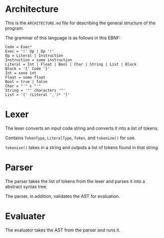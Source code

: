 # Architecture

This is the `ARCHITECTURE.md` file for describing the general structure of the program.

The grammar of this language is as follows in this EBNF:

```
Code = Exec*
Exec = '!' Op | Op '!'
Op = Literal | Instruction
Instruction = some instruction
Literal = Int | Float | Bool | Char | String | List | Block
Block = '{' Code '}'
Int = sone int
Float = some float
Bool = true | false
Char = "'" c "'"
String = '"' characters '"'
List = '[' (Literal ',')* ']'
```

# Lexer

The lexer converts an input code string and converts it into a list of tokens.

Contains `TokenType`, `LiteralType`, `Token`, and `tokenize()` for use.

`tokenize()` takes in a string and outputs a list of tokens found in that string.

# Parser

The parser takes the list of tokens from the lexer and parses it into a abstract syntax tree.

The parser, in addition, validates the AST for evaluation.

# Evaluater

The evaluator takes the AST from the parser and runs it.
